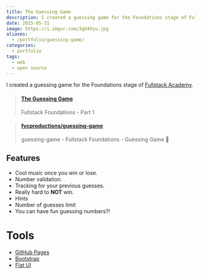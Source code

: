 ```yaml
---
title: The Guessing Game
description: I created a guessing game for the Foundations stage of Fullstack Academy. ⁉️
date: 2015-05-31
image: https://i.imgur.com/3gU4Vyu.jpg
aliases:
  - /portfolio/guessing-game/
categories:
  - portfolio
tags:
  - web
  - open source
---
```


I created a guessing game for the Foundations stage of [Fullstack Academy](https://fullstackacademy.com).

<blockquote class="embedly-card"><h4><a href="https://fvcproductions.github.io/guessing-game">The Guessing Game</a></h4><p>Fullstack Foundations - Part 1</p></blockquote>
<script async src="//cdn.embedly.com/widgets/platform.js" charset="UTF-8"></script>

<blockquote class="embedly-card"><h4><a href="http://github.com/fvcproductions/guessing-game">fvcproductions/guessing-game</a></h4><p>guessing-game - Fullstack Foundations - Guessing Game 🎱</p></blockquote>
<script async src="//cdn.embedly.com/widgets/platform.js" charset="UTF-8"></script>

## Features

- Cool music once you win or lose.
- Number validation.
- Tracking for your previous guesses.
- Really hard to **NOT** win.
- Hints
- Number of guesses limit
- You can have fun guessing numbers?!

# Tools

- [GitHub Pages](https://pages.github.com/)
- [Bootstrap](https://getbootstrap.com/)
- [Flat UI](https://designmodo.github.io/Flat-UI/)
